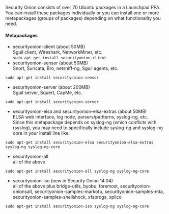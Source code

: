 Security Onion consists of over 70 Ubuntu packages in a Launchpad PPA.  You can install these packages individually or you can install one or more metapackages (groups of packages) depending on what functionality you need.

#### Metapackages ####

  * securityonion-client (about 50MB)  
Sguil client, Wireshark, NetworkMiner, etc.  
```sudo apt-get install securityonion-client```
  * securityonion-sensor (about 50MB)  
Snort, Suricata, Bro, netsniff-ng, Sguil agents, etc.
```
sudo apt-get install securityonion-sensor
```
  * securityonion-server (about 200MB)  
Sguil server, Squert, CapMe, etc.
```
sudo apt-get install securityonion-server
```
  * securityonion-elsa and securityonion-elsa-extras (about 50MB)  
ELSA web interface, log node, parsers/pattterns, syslog-ng, etc.  
Since this metapackage depends on syslog-ng (which conflicts with rsyslog), you may need to specifically include syslog-ng and syslog-ng core in your install line like:
```
sudo apt-get install securityonion-elsa securityonion-elsa-extras syslog-ng syslog-ng-core
```
  * securityonion-all  
all of the above
```
sudo apt-get install securityonion-all syslog-ng syslog-ng-core
```
  * securityonion-iso (new in Security Onion 14.04)  
all of the above plus bridge-utils, byobu, foremost, securityonion-onionsalt, securityonion-samples-markofu, securityonion-samples-mta, securityonion-samples-shellshock, xfsprogs, xplico
```
sudo apt-get install securityonion-iso syslog-ng syslog-ng-core
```